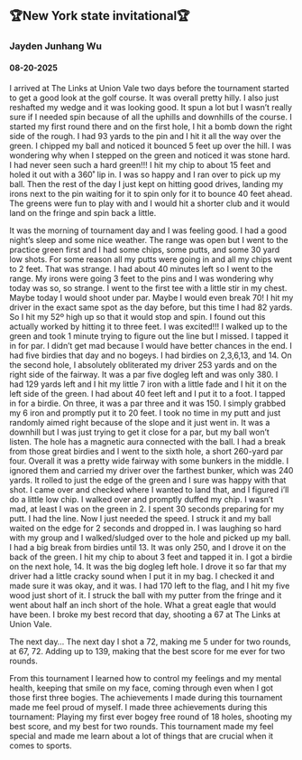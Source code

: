 ## 🏆New York state invitational🏆
### Jayden Junhang Wu
#### 08-20-2025
I arrived at The Links at Union Vale two days before the tournament started to get a good look at the golf course. It was overall pretty hilly. I also just reshafted my wedge and it was looking good. It spun a lot but I wasn’t really sure if I needed spin because of all the uphills and downhills of the course. I started my first round there and on the first hole, I hit a bomb down the right side of the rough. I had 93 yards to the pin and I hit it all the way over the green. I chipped my ball and noticed it bounced 5 feet up over the hill. I was wondering why when I stepped on the green and noticed it was stone hard. I had never seen such a hard green!!! I hit my chip to about 15 feet and holed it out with a 360˚ lip in. I was so happy and I ran over to pick up my ball. Then the rest of the day I just kept on hitting good drives, landing my irons next to the pin waiting for it to spin only for it to bounce 40 feet ahead. The greens were fun to play with and I would hit a shorter club and it would land on the fringe and spin back a little. 

It was the morning of tournament day and I was feeling good. I had a good night’s sleep and some nice weather. The range was open but I went to the practice green first and I had some chips, some putts, and some 30 yard low shots. For some reason all my putts were going in and all my chips went to 2 feet. That was strange. I had about 40 minutes left so I went to the range. My irons were going 3 feet to the pins and I was wondering why today was so, so strange. I went to the first tee with a little stir in my chest. Maybe today I would shoot under par. Maybe I would even break 70! I hit my driver in the exact same spot as the day before, but this time I had 82 yards. So I hit my 52º high up so that it would stop and spin. I found out this actually worked by hitting it to three feet. I was excited!!! I walked up to the green and took 1 minute trying to figure out the line but I missed. I tapped it in for par. I didn’t get mad because I would have better chances in the end. I had five birdies that day and no bogeys. I had birdies on 2,3,6,13, and 14. 
On the second hole, I absolutely obliterated my driver 253 yards and on the right side of the fairway. It was a par five dogleg left and was only 380. I had 129 yards left and I hit my little 7 iron with a little fade and I hit it on the left side of the green. I had about 40 feet left and I put it to a foot. I tapped in for a birdie. On three, it was a par three and it was 150. I simply grabbed my 6 iron and promptly put it to 20 feet. I took no time in my putt and just randomly aimed right because of the slope and it just went in. It was a downhill but I was just trying to get it close for a par, but my ball won’t listen. The hole has a magnetic aura connected with the ball. I had a break from those great birdies and I went to the sixth hole, a short 260-yard par four. Overall it was a pretty wide fairway with some bunkers in the middle. I ignored them and carried my driver over the farthest bunker, which was 240 yards. It rolled to just the edge of the green and I sure was happy with that shot. I came over and checked where I wanted to land that, and I figured i’ll do a little low chip. I walked over and promptly duffed my chip. I wasn’t mad, at least I was on the green in 2. I spent 30 seconds preparing for my putt. I had the line. Now I just needed the speed. I struck it and my ball waited on the edge for 2 seconds and dropped in. I was laughing so hard with my group and I walked/sludged over to the hole and picked up my ball. I had a big break from birdies until 13. It was only 250, and I drove it on the back of the green. I hit my chip to about 3 feet and tapped it in. I got a birdie on the next hole, 14. It was the big dogleg left hole. I drove it so far that my driver had a little cracky sound when I put it in my bag. I checked it and made sure it was okay, and it was. I had 170 left to the flag, and I hit my five wood just short of it. I struck the ball with my putter from the fringe and it went about half an inch short of the hole. What a great eagle that would have been. I broke my best record that day, shooting a 67 at The Links at Union Vale.  

The next day…
The next day I shot a 72, making me 5 under for two rounds, at 67, 72. Adding up to 139, making that the best score for me ever for two rounds. 

From this tournament I learned how to control my feelings and my mental health, keeping that smile on my face, coming through even when I got those first three bogies. The achievements I made during this tournament made me feel proud of myself. I made three achievements during this tournament: Playing my first ever bogey free round of 18 holes, shooting my best score, and my best for two rounds. This tournament made my feel special and made me learn about a lot of things that are crucial when it comes to sports.